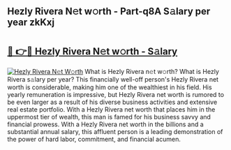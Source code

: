 ## Hezly Rivera N𝚎t w𝚘rth - Part-q8A S𝚊lary per year zkKxj

# <h2><a href="http://gc2wo1.nevu.top/?p=Hezly+Rivera">🔗 👉🔴 Hezly Rivera N𝚎t w𝚘rth - S𝚊lary</a></h2>

[![Hezly Rivera N𝚎t W𝚘rth](https://i.imgur.com/Oavwk0R.jpeg)](http://gc2wo1.nevu.top/?p=Hezly+Rivera)
What is Hezly Rivera n𝚎t w𝚘rth? What is Hezly Rivera s𝚊lary per year?
This financially well-off person's Hezly Rivera net worth is considerable, making him one of the wealthiest in his field. His yearly remuneration is impressive, but Hezly Rivera net worth is rumored to be even larger as a result of his diverse business activities and extensive real estate portfolio. With a Hezly Rivera net worth that places him in the uppermost tier of wealth, this man is famed for his business savvy and financial prowess. With a Hezly Rivera net worth in the billions and a substantial annual salary, this affluent person is a leading demonstration of the power of hard labor, commitment, and financial acumen.
